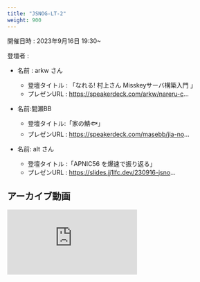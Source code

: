 ```yaml
---
title: "JSNOG-LT-2"
weight: 900
---
```


開催日時 : 2023年9月16日 19:30~

登壇者 : 
- 名前 : arkw さん
  - 登壇タイトル : 「なれる! 村上さん Misskeyサーバ構築入門 」
  - プレゼンURL : https://speakerdeck.com/arkw/nareru-c...

- 名前:間瀬BB
  - 登壇タイトル:「家の鯖🐟」
  - プレゼンURL : https://speakerdeck.com/masebb/jia-no...

- 名前: alt さん
  - 登壇タイトル :「APNIC56 を爆速で振り返る」
  - プレゼンURL : https://slides.jj1lfc.dev/230916-jsno...

## アーカイブ動画

<iframe src="https://www.youtube-nocookie.com/embed/9tGPIF2l6Og?si=lwRrfRAQOicFr3sr" title="YouTube video player" frameborder="0" allow="accelerometer; autoplay; clipboard-write; encrypted-media; gyroscope; picture-in-picture; web-share" allowfullscreen></iframe>

